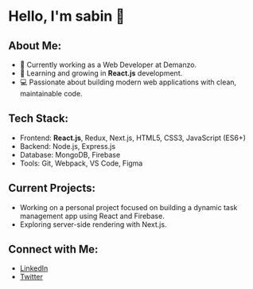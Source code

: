 # Hello, I'm sabin 👋

## About Me:
- 🔭 Currently working as a Web Developer at Demanzo.
- 🌱 Learning and growing in **React.js** development.
- 💻 Passionate about building modern web applications with clean, maintainable code.

## Tech Stack:
- Frontend: **React.js**, Redux, Next.js, HTML5, CSS3, JavaScript (ES6+)
- Backend: Node.js, Express.js
- Database: MongoDB, Firebase
- Tools: Git, Webpack, VS Code, Figma

## Current Projects:
- Working on a personal project focused on building a dynamic task management app using React and Firebase.
- Exploring server-side rendering with Next.js.

## Connect with Me:
- [LinkedIn](https://www.linkedin.com/in/your-profile)
- [Twitter](https://twitter.com/your-profile)
